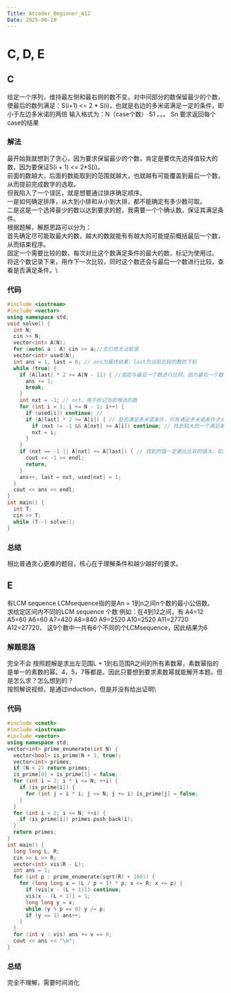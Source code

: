 ```yaml
---
Title: Atcoder_Beginner_412
Date: 2025-06-28
---
```

# C, D, E
## C
给定一个序列，维持最左侧和最右侧的数不变，对中间部分的数保留最少的个数，使最后的数列满足：S(i+1) <= 2 * S(i)，也就是右边的多米诺满足一定的条件，即小于左边多米诺的两倍
输入格式为：N（case个数）
          S1
          。。。
          Sn
要求返回每个case的结果
### 解法
最开始我就想到了贪心，因为要求保留最少的个数，肯定是要优先选择值较大的数，因为要保证S(i + 1) <= 2*S(i)。\
前面的数越大，后面的数能取到的范围就越大，也就越有可能覆盖到最后一个数，从而提前完成数字的选取。\
但我陷入了一个误区，就是想要通过排序确定顺序。\
一是如何确定排序，从大到小排和从小到大排，都不能确定有多少数可取。\
二是这是一个选择最少的数以达到要求的题，我需要一个个确认数，保证其满足条件。\
根据题解，解题思路可以分为：\
首先确定尽可能取最大的数，越大的数就能有有越大的可能提前概括最后一个数，从而结束程序。\
固定一个需要比较的数，每次对比这个数满足条件的最大的数，标记为使用过。\
将这个数记录下来，用作下一次比较，同时这个数还会与最后一个数进行比较，查看是否满足条件。\
### 代码
~~~C++
#include <iostream>
#include <vector>
using namespace std;
void solve() {
  int N;
  cin >> N;
  vector<int> A(N);
  for (auto& a : A) cin >> a;//无引用无法赋值
  vector<int> used(N);
  int ans = 1, last = 0; // ans为最终结果，last为当前比较的数的下标
  while (true) {
    if (A[last] * 2 >= A[N - 1]) { //固定与最后一个数进行比较，因为最后一个数和最初的一个数需要被保留
      ans += 1;
      break;
    }
    int nxt = -1; // nxt，用于标记当前候选的数
    for (int i = 1; i <= N - 1; i++) {
      if (used[i]) continue; // 
      if (A[last] * 2 >= A[i]) { // 是否满足多米诺条件，只有满足多米诺条件才会向后走，last从0开始，是因为下标为0，即第一个数必须进行比较和保留
        if (nxt != -1 && A[nxt] >= A[i]) continue; // 找到较大的一个满足条件的值， 因为我们要求空间内尽可能少的数，则数一定要尽可能大
        nxt = i;
      }
    }
    if (nxt == -1 || A[nxt] <= A[last]) { // 找到的值一定要比比较的值大，如果找到的数甚至比前一个小，那就说明这个数有无法将最后一个多米诺推倒，因为last标记的数已经无法将最后一个多米诺。而如果想要让选中的数最终将最后一个多米诺推倒，选中的多米诺之后一定会再选中比当前的多米诺更高的数，何不选这个更高的呢？
      cout << -1 << endl;
      return;
    }
    ans++, last = nxt, used[nxt] = 1;
  }
  cout << ans << endl;
}
int main() {
  int T;
  cin >> T;
  while (T--) solve();
}
~~~
### 总结
相比普通贪心更难的题目，核心在于理解条件和越少越好的要求。
## E
有LCM sequence
LCMsequence指的是An = 1到n之间n个数的最小公倍数。\
求给定区间内不同的LCM sequence 个数
例如：在4到12之间，有
A4=12
A5=60
A6=60
A7=420
A8=840
A9=2520
A10=2520
A11=27720
A12=27720，
这9个数中一共有6个不同的个LCMsequence，因此结果为6
### 解题思路
完全不会
按照题解是求出左范围L + 1到右范围R之间的所有素数幂，素数幂指的是单一的素数的幂。4，5，7等都是。因此只要想到要求素数幂就能解开本题。但是怎么求？怎么想到的？\
按照解说视频，是通过induction，但是并没有给出证明\
### 代码
~~~C++
#include <cmath>
#include <iostream>
#include <vector>
using namespace std;
vector<int> prime_enumerate(int N) {
  vector<bool> is_prime(N + 1, true);
  vector<int> primes;
  if (N < 2) return primes;
  is_prime[0] = is_prime[1] = false;
  for (int i = 2; i * i <= N; ++i) {
    if (is_prime[i]) {
      for (int j = i * i; j <= N; j += i) is_prime[j] = false;
    }
  }
  for (int i = 2; i <= N; ++i) {
    if (is_prime[i]) primes.push_back(i);
  }
  return primes;
}
int main() {
  long long L, R;
  cin >> L >> R;
  vector<int> vis(R - L);
  int ans = 1;
  for (int p : prime_enumerate(sqrt(R) + 100)) {
    for (long long x = (L / p + 1) * p; x <= R; x += p) {
      if (vis[x - (L + 1)]) continue;
      vis[x - (L + 1)] = 1;
      long long y = x;
      while (y % p == 0) y /= p;
      if (y == 1) ans++;
    }
  }
  for (int v : vis) ans += v == 0;
  cout << ans << "\n";
}
~~~
### 总结
完全不理解，需要时间消化
